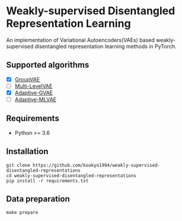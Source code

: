 # Weakly-supervised Disentangled Representation Learning

An implementation of Variational Autoencoders(VAEs) based weakly-supervised disentangled representation learning methods in PyTorch.

## Supported algorithms

* [x] [GroupVAE](https://arxiv.org/abs/1809.02383)
* [ ] [Multi-LevelVAE](https://arxiv.org/abs/1705.08841)
* [x] [Adaptive-GVAE](https://arxiv.org/abs/2002.02886)
* [ ] [Adaptive-MLVAE](https://arxiv.org/abs/2002.02886)

## Requirements

* Python >= 3.6

## Installation

```shell
git clone https://github.com/koukyo1994/weakly-supervised-disentangled-representations
cd weakly-supervised-disentangled-representations
pip install -r requirements.txt
```

## Data preparation

```shell
make prepare
```

